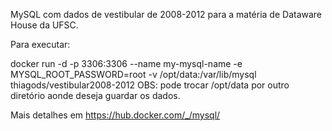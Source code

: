 MySQL com dados de vestibular de 2008-2012 para a matéria de Dataware House da UFSC.

Para executar:

docker run -d -p 3306:3306 --name my-mysql-name -e MYSQL_ROOT_PASSWORD=root -v /opt/data:/var/lib/mysql thiagods/vestibular2008-2012
OBS: pode trocar /opt/data por outro diretório aonde deseja guardar os dados.

Mais detalhes em https://hub.docker.com/_/mysql/
